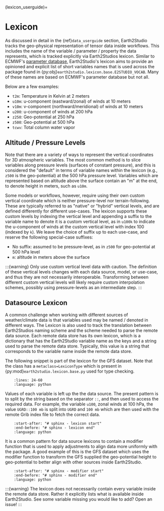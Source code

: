 (lexicon_userguide)=

# Lexicon

As discussed in detail in the {ref}`data_userguide` section, Earth2Studio tracks the
geo-physical representation of tensor data inside workflows.
This includes the name of the variable / parameter / property the data represents, which
is tracked explicitly via Earth2Studios lexicon.
Similar to ECMWF's [parameter database](https://codes.ecmwf.int/grib/param-db/),
Earth2Studio's lexicon aims to provide an opinioned and explicit list of short variables
names that is used across the package found in {py:obj}`earth2studio.lexicon.base.E2STUDIO_VOCAB`.
Many of these names are based on ECMWF's parameter database but not all.

Below are a few examples:

- `t2m`: Temperature in Kelvin at 2 meters
- `u10m`: u-component (eastward/zonal) of winds at 10 meters
- `v10m`: v-component (northward/meridional) of winds at 10 meters
- `u200`: u-component of winds at 200 hPa
- `z250`: Geo-potential at 250 hPa
- `z500`: Geo-potential at 500 hPa
- `tcwv`: Total column water vapor

## Altitude / Pressure Levels

Note that there are a variety of ways to represent the vertical coordinates for 3D
atmospheric variables. The most common method is to slice variables along pressure
levels (surfaces of constant pressure), and this is considered the "default" in terms
of variable names within the lexicon (e.g., `z500` is the geo-potential) at the 500 hPa
pressure level. Variables which are represented based on altitude above the surface
contain an "m" at the end, to denote height in meters, such as `u10m`.

Some models or workflows, however, require using their own custom vertical coordinate
which is neither pressure-level nor terrain-following. These are typically referred to
as "native" or "hybrid" vertical levels, and are defined differently for different
use-cases. The lexicon supports these custom levels by indexing the vertical level and
appending a suffix to the variable name to denote it is a custom vertical level, as in
`u100k` to indicate the u-component of winds at the custom vertical level with index
100 (indexed by `k`). We leave the choice of suffix up to each use-case, and reserve
the following special-case suffixes:

- No suffix: assumed to be pressure-level, as in `z500` for geo-potential at 500 hPa level
- `m`: altitude in meters above the surface

:::{warning}
Only use custom vertical level data with caution. The definition of these vertical
levels changes with each data source, model, or use-case, and thus they are not
necessarily interoperable. Transforming between different custom vertical levels will
likely require custom interpolation schemes, possibly using pressure-levels as an
intermediate step.
:::

## Datasource Lexicon

A common challenge when working with different sources of weather/climate data is that
variables used may be named / denoted in different ways.
The Lexicon is also used to track the translation between Earth2Studios naming scheme
and the scheme needed to parse the remote data source.
Each remote data store has its own lexicon, which is a dictionary that has the
Earth2Studio variable name as the keys and a string used to parse the remote data store.
Typically, this value is a string that corresponds to the variable name inside the remote
data store.

The following snippet is part of the lexicon for the GFS dataset.
Note that the class has a `metaclass=LexiconType` which is present in
{py:mod}`earth2studio.lexicon.base.py` used for type checking.

```{literalinclude} ../../../earth2studio/lexicon/gfs.py
    :lines: 24-60
    :language: python
```

Values of each variable is left up the the data source.
The present pattern is to split by the string based on the separator `::`, and then used
to access the required data.
For example, the variable `u100`, zonal winds at 100 hPa, the value `UGRD::100 mb` is
split into `UGRD` and `100 mb` which are then used with the remote Grib index file to
fetch the correct data.

```{literalinclude} ../../../earth2studio/data/gfs.py
    :start-after: "# sphinx - lexicon start"
    :end-before: "# sphinx - lexicon end"
    :language: python
```

It is a common pattern for data source lexicons to contain a modifier function that is
used to apply adjustments to align data more uniformly with the package.
A good example of this is the GFS dataset which uses the modifier function to transform
the GFS supplied the geo-potential height to geo-potential to better align with other
sources inside Earth2Studio.

```{literalinclude} ../../../earth2studio/lexicon/gfs.py
    :start-after: "# sphinx - modifier start"
    :end-before: "# sphinx - modifier end"
    :language: python
```

:::{warning}
The lexicon does not necessarily contain every variable inside the remote data store.
Rather it explicitly lists what is available inside Earth2Studio. See some variable
missing you would like to add? Open an issue!
:::
